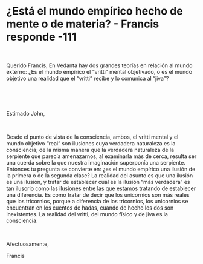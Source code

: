 # ¿Está el mundo empírico hecho de mente o de materia? - Francis responde -111 



&nbsp;





Querido Francis, En Vedanta hay dos grandes teor&iacute;as en relaci&oacute;n al mundo externo: &iquest;Es el mundo emp&iacute;rico el &ldquo;vritti&rdquo; mental objetivado, o es el mundo objetivo una realidad que el &ldquo;vritti&rdquo; recibe y lo comunica al &ldquo;jiva&rdquo;?






&nbsp;







&nbsp;






Estimado John,






&nbsp;






Desde el punto de vista de la consciencia, ambos, el vritti mental y el mundo objetivo &ldquo;real&rdquo; son ilusiones cuya verdadera naturaleza es la consciencia; de la misma manera que la verdadera naturaleza de la serpiente que parec&iacute;a amenazarnos, al examinarla m&aacute;s de cerca, resulta ser una cuerda sobre la que nuestra imaginaci&oacute;n superpon&iacute;a una serpiente. Entonces tu pregunta se convierte en: &iquest;es el mundo emp&iacute;rico una ilusi&oacute;n de la primera o de la segunda clase? La realidad del asunto es que una ilusi&oacute;n es una ilusi&oacute;n, y tratar de establecer cu&aacute;l es la ilusi&oacute;n &ldquo;m&aacute;s verdadera&rdquo; es tan ilusorio como las ilusiones entre las que estamos tratando de establecer una diferencia. Es como tratar de decir que los unicornios son m&aacute;s reales que los tricornios, porque a diferencia de los tricornios, los unicornios se encuentran en los cuentos de hadas, cuando de hecho los dos son inexistentes. La realidad del vritti, del mundo f&iacute;sico y de jiva es la consciencia.






&nbsp;






Afectuosamente, 





Francis






